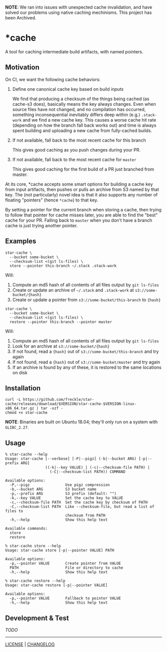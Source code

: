 **NOTE**: We ran into issues with unexpected cache invalidation, and have solved
our problems using native caching mechinisms. This project has been Archived.

# \*cache

A tool for caching intermediate build artifacts, with named pointers.

## Motivation

On CI, we want the following cache behaviors:

1. Define one canonical cache key based on build _inputs_

   We find that producing a checksum of the things being cached (as cache-s3
   does), basically means the key always changes. Even when source files have
   not changed, and no compilation has occurred, something inconsequential
   inevitably differs deep within (e.g.) `.stack-work` and we find a new cache
   key. This causes a worse cache hit rate (depending on how the branch fall
   back works out) and time is always spent building and uploading a new cache
   from fully-cached builds.

1. If not available, fall back to the most recent cache for this branch

   This gives good caching as you push changes during your PR.

1. If not available, fall back to the most recent cache for `master`

   This gives good caching for the first build of a PR just branched from
   master.

At its core, \*cache accepts some smart options for building a cache key from
input artifacts, then pushes or pulls an archive from S3 named by that key. The
(not particularly) novel idea is that it also supports any number of floating
"pointers" (hence `*cache`) to that key.

By setting a pointer for the current branch when storing a cache, then trying to
follow that pointer for cache misses later, you are able to find the "best"
cache for your PR. Falling back to `master` when you don't have a branch cache
is just trying another pointer.

## Examples

```console
star-cache \
  --bucket some-bucket \
  --checksum-list <(git ls-files) \
  store --pointer this-branch ~/.stack .stack-work
```

Will:

1. Compute an md5 hash of all contents of all files output by `git ls-files`
1. Create or update an archive of `~/.stack` and `.stack-work` at
   `s3://some-bucket/{hash}`
1. Create or update a pointer from `s3://some-bucket/this-branch` to `{hash}`

```console
star-cache \
  --bucket some-bucket \
  --checksum-list <(git ls-files) \
  restore --pointer this-branch --pointer master
```

Will:

1. Compute an md5 hash of all contents of all files output by `git ls-files`
1. Look for an archive at `s3://some-bucket/{hash}`
1. If not found, read a `{hash}` out of `s3://some-bucket/this-branch` and try
   again
1. If not found, read a `{hash}` out of `s3://some-bucket/master` and try again
1. If an archive is found by any of these, it is restored to the same locations
   on disk

## Installation

```console
curl -L https://github.com/freckle/star-cache/releases/download/$VERSION/star-cache-$VERSION-linux-x86_64.tar.gz | tar -xzf -
chmod +x star-cache
```

**NOTE**: Binaries are built on Ubuntu 18.04; they'll only run on a system with
`GLIBC_2.27`.

## Usage

```console
% star-cache --help
Usage: star-cache [--verbose] [-P|--pigz] (-b|--bucket ARG) [-p|--prefix ARG]
                  ((-k|--key VALUE) | (-c|--checksum-file PATH) |
                    (-C|--checksum-list PATH)) COMMAND

Available options:
  -P,--pigz                Use pigz compression
  -b,--bucket ARG          S3 bucket name
  -p,--prefix ARG          S3 prefix (default: "")
  -k,--key VALUE           Set the cache key to VALUE
  -c,--checksum-file PATH  Set the cache key by checksum of PATH
  -C,--checksum-list PATH  Like --checksum-file, but read a list of files to
                           checksum from PATH
  -h,--help                Show this help text

Available commands:
  store
  restore

% star-cache store --help
Usage: star-cache store [-p|--pointer VALUE] PATH

Available options:
  -p,--pointer VALUE       Create pointer from VALUE
  PATH                     File or directory to cache
  -h,--help                Show this help text

% star-cache restore --help
Usage: star-cache restore [-p|--pointer VALUE]

Available options:
  -p,--pointer VALUE       Fallback to pointer VALUE
  -h,--help                Show this help text

```

## Development & Test

*TODO*

---

[LICENSE](./LICENSE) | [CHANGELOG](./CHANGELOG.md)
